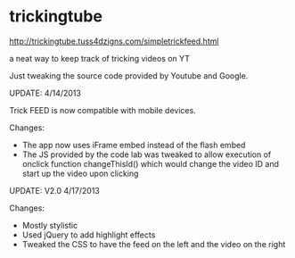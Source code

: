 trickingtube
============

http://trickingtube.tuss4dzigns.com/simpletrickfeed.html

a neat way to keep track of tricking videos on YT

Just tweaking the source code provided by Youtube and Google.

UPDATE: 4/14/2013

Trick FEED is now compatible with mobile devices. 

Changes:
- The app now uses iFrame embed instead of the flash embed
- The JS provided by the code lab was tweaked to allow execution of onclick function changeThisId() which would change the video ID and start up the video upon clicking

UPDATE: V2.0 4/17/2013

Changes:
- Mostly stylistic
- Used jQuery to add highlight effects
- Tweaked the CSS to have the feed on the left and the video on the right

